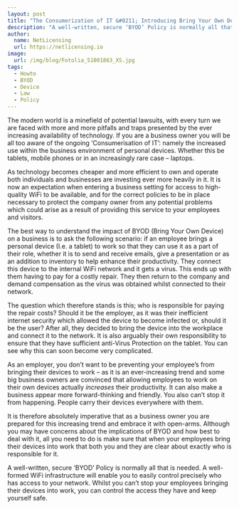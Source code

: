 ```yaml
---
layout: post
title: "The Consumerization of IT &#8211; Introducing Bring Your Own Device"
description: "A well-written, secure ‘BYOD’ Policy is normally all that is needed"
author:
  name: NetLicensing
  url: https://netlicensing.io
image:
  url: /img/blog/Fotolia_51001863_XS.jpg
tags:
  - Howto
  - BYOD
  - Device
  - Law
  - Policy
---
```


The modern world is a minefield of potential lawsuits, with every turn we are faced with more and more pitfalls and traps presented by the ever increasing availability of technology. If you are a business owner you will be all too aware of the ongoing ‘Consumerisation of IT’: namely the increased use within the business environment of personal devices. Whether this be tablets, mobile phones or in an increasingly rare case – laptops.

As technology becomes cheaper and more efficient to own and operate both individuals and businesses are investing ever more heavily in it. It is now an expectation when entering a business setting for access to high-quality WiFi to be available, and for the correct policies to be in place necessary to protect the company owner from any potential problems which could arise as a result of providing this service to your employees and visitors.

The best way to understand the impact of BYOD (Bring Your Own Device) on a business is to ask the following scenario: if an employee brings a personal device (I.e. a tablet) to work so that they can use it as a part of their role, whether it is to send and receive emails, give a presentation or as an addition to inventory to help enhance their productivity. They connect this device to the internal WiFi network and it gets a virus. This ends up with them having to pay for a costly repair. They then return to the company and demand compensation as the virus was obtained whilst connected to their network.

The question which therefore stands is this; who is responsible for paying the repair costs? Should it be the employer, as it was their inefficient internet security which allowed the device to become infected or, should it be the user? After all, they decided to bring the device into the workplace and connect it to the network. It is also arguably their own responsibility to ensure that they have sufficient anti-Virus Protection on the tablet. You can see why this can soon become very complicated.

As an employer, you don’t want to be preventing your employee’s from bringing their devices to work – as it is an ever-increasing trend and some big business owners are convinced that allowing employees to work on their own devices actually _increases_ their productivity. It can also make a business appear more forward-thinking and friendly. You also can’t stop it from happening. People carry their devices everywhere with them.

It is therefore absolutely imperative that as a business owner you are prepared for this increasing trend and embrace it with open-arms. Although you may have concerns about the implications of BYOD and how best to deal with it, all you need to do is make sure that when your employees bring their devices into work that both you and they are clear about exactly who is responsible for it.

A well-written, secure ‘BYOD’ Policy is normally all that is needed. A well-formed WiFi infrastructure will enable you to easily control precisely who has access to your network. Whilst you can’t stop your employees bringing their devices into work, you can control the access they have and keep yourself safe.
